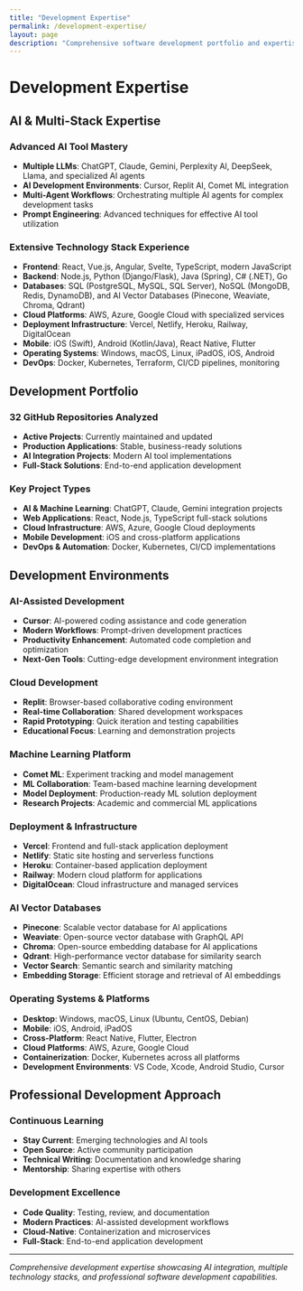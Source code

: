 ```yaml
---
title: "Development Expertise"
permalink: /development-expertise/
layout: page
description: "Comprehensive software development portfolio and expertise showcasing 32 GitHub repositories, AI integration, and modern technology stacks"
---
```


# Development Expertise

## AI & Multi-Stack Expertise

### **Advanced AI Tool Mastery**
- **Multiple LLMs**: ChatGPT, Claude, Gemini, Perplexity AI, DeepSeek, Llama, and specialized AI agents
- **AI Development Environments**: Cursor, Replit AI, Comet ML integration
- **Multi-Agent Workflows**: Orchestrating multiple AI agents for complex development tasks
- **Prompt Engineering**: Advanced techniques for effective AI tool utilization

### **Extensive Technology Stack Experience**
- **Frontend**: React, Vue.js, Angular, Svelte, TypeScript, modern JavaScript
- **Backend**: Node.js, Python (Django/Flask), Java (Spring), C# (.NET), Go
- **Databases**: SQL (PostgreSQL, MySQL, SQL Server), NoSQL (MongoDB, Redis, DynamoDB), and AI Vector Databases (Pinecone, Weaviate, Chroma, Qdrant)
- **Cloud Platforms**: AWS, Azure, Google Cloud with specialized services
- **Deployment Infrastructure**: Vercel, Netlify, Heroku, Railway, DigitalOcean
- **Mobile**: iOS (Swift), Android (Kotlin/Java), React Native, Flutter
- **Operating Systems**: Windows, macOS, Linux, iPadOS, iOS, Android
- **DevOps**: Docker, Kubernetes, Terraform, CI/CD pipelines, monitoring

## Development Portfolio

### **32 GitHub Repositories Analyzed**
- **Active Projects**: Currently maintained and updated
- **Production Applications**: Stable, business-ready solutions
- **AI Integration Projects**: Modern AI tool implementations
- **Full-Stack Solutions**: End-to-end application development

### **Key Project Types**
- **AI & Machine Learning**: ChatGPT, Claude, Gemini integration projects
- **Web Applications**: React, Node.js, TypeScript full-stack solutions
- **Cloud Infrastructure**: AWS, Azure, Google Cloud deployments
- **Mobile Development**: iOS and cross-platform applications
- **DevOps & Automation**: Docker, Kubernetes, CI/CD implementations

## Development Environments

### **AI-Assisted Development**
- **Cursor**: AI-powered coding assistance and code generation
- **Modern Workflows**: Prompt-driven development practices
- **Productivity Enhancement**: Automated code completion and optimization
- **Next-Gen Tools**: Cutting-edge development environment integration

### **Cloud Development**
- **Replit**: Browser-based collaborative coding environment
- **Real-time Collaboration**: Shared development workspaces
- **Rapid Prototyping**: Quick iteration and testing capabilities
- **Educational Focus**: Learning and demonstration projects

### **Machine Learning Platform**
- **Comet ML**: Experiment tracking and model management
- **ML Collaboration**: Team-based machine learning development
- **Model Deployment**: Production-ready ML solution deployment
- **Research Projects**: Academic and commercial ML applications

### **Deployment & Infrastructure**
- **Vercel**: Frontend and full-stack application deployment
- **Netlify**: Static site hosting and serverless functions
- **Heroku**: Container-based application deployment
- **Railway**: Modern cloud platform for applications
- **DigitalOcean**: Cloud infrastructure and managed services

### **AI Vector Databases**
- **Pinecone**: Scalable vector database for AI applications
- **Weaviate**: Open-source vector database with GraphQL API
- **Chroma**: Open-source embedding database for AI applications
- **Qdrant**: High-performance vector database for similarity search
- **Vector Search**: Semantic search and similarity matching
- **Embedding Storage**: Efficient storage and retrieval of AI embeddings

### **Operating Systems & Platforms**
- **Desktop**: Windows, macOS, Linux (Ubuntu, CentOS, Debian)
- **Mobile**: iOS, Android, iPadOS
- **Cross-Platform**: React Native, Flutter, Electron
- **Cloud Platforms**: AWS, Azure, Google Cloud
- **Containerization**: Docker, Kubernetes across all platforms
- **Development Environments**: VS Code, Xcode, Android Studio, Cursor

## Professional Development Approach

### **Continuous Learning**
- **Stay Current**: Emerging technologies and AI tools
- **Open Source**: Active community participation
- **Technical Writing**: Documentation and knowledge sharing
- **Mentorship**: Sharing expertise with others

### **Development Excellence**
- **Code Quality**: Testing, review, and documentation
- **Modern Practices**: AI-assisted development workflows
- **Cloud-Native**: Containerization and microservices
- **Full-Stack**: End-to-end application development

---

*Comprehensive development expertise showcasing AI integration, multiple technology stacks, and professional software development capabilities.*
